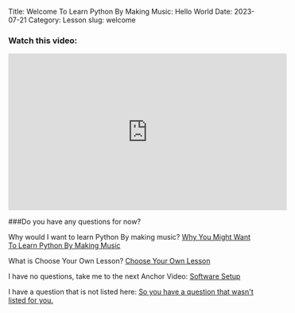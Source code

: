 Title: Welcome To Learn Python By Making Music: Hello World
Date: 2023-07-21
Category: Lesson
slug: welcome



### Watch this video:
<iframe width="560" height="315" src="https://www.youtube.com/embed/80tv4j052H4" title="YouTube video player" frameborder="0" allow="accelerometer; autoplay; clipboard-write; encrypted-media; gyroscope; picture-in-picture; web-share" allowfullscreen></iframe>

###Do you have any questions for now?

Why would I want to learn Python By making music?    [Why You Might Want To Learn Python By Making Music](why-python-music.html)

What is Choose Your Own Lesson?    [Choose Your Own Lesson](choose-your-own-lesson.html)

I have no questions, take me to the next Anchor Video:    [Software Setup](software-setup.html)

I have a question that is not listed here:    [So you have a question that wasn't listed for you.](other-question.html)



